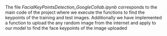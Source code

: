 The file *FacialKeyPointsDetection_GoogleCollab.ipynb* corresponds to the main code of the project where we execute the functions to find the keypoints of the training and test images. Additionally we have implemented a function to upload the any random image from the internet and apply to our model to find the face keypoints of the image uploaded


